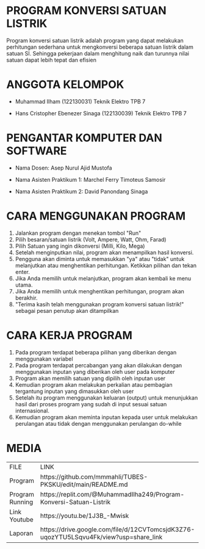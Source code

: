 # PROGRAM KONVERSI SATUAN LISTRIK
Program konversi satuan listrik adalah program yang dapat melakukan perhitungan sederhana untuk mengkonversi beberapa satuan listrik dalam satuan SI. Sehingga pekerjaan dalam menghitung naik dan turunnya nilai satuan dapat lebih tepat dan efisien
# ANGGOTA KELOMPOK
- Muhammad Ilham (122130031) Teknik Elektro TPB 7

- Hans Cristopher Ebenezer Sinaga (122130039) Teknik Elektro TPB 7

# PENGANTAR KOMPUTER DAN SOFTWARE
- Nama Dosen: Asep Nurul Ajid Mustofa

- Nama Asisten Praktikum 1: Marchel Ferry Timoteus Samosir

- Nama Asisten Praktikum 2: David Panondang Sinaga
# CARA MENGGUNAKAN PROGRAM 
1. Jalankan program dengan menekan tombol "Run"
2. Pilih besaran/satuan listrik (Volt, Ampere, Watt, Ohm, Farad)
3. Pilih Satuan yang ingin dikonversi (Milli, Kilo, Mega)
4. Setelah menginputkan nilai, program akan menampilkan hasil konversi.
5. Pengguna akan diminta untuk memasukkan "ya" atau "tidak" untuk melanjutkan    atau menghentikan perhitungan. Ketikkan pilihan dan tekan enter.
6. Jika Anda memilih untuk melanjutkan, program akan kembali ke menu utama.
7. Jika Anda memilih untuk menghentikan perhitungan, program akan berakhir.
8. "Terima kasih telah menggunakan program konversi satuan listrik!" sebagai     pesan penutup akan ditampilkan
# CARA KERJA PROGRAM
1. Pada program terdapat beberapa pilihan yang diberikan dengan menggunakan      variabel
2. Pada program terdapat percabangan yang akan dilakukan dengan menggunakan      inputan yang diberikan oleh user pada komputer
3. Program akan memilih satuan yang dipilih oleh inputan user
4. Kemudian program akan melakukan perkalian atau pembagian tergantung          inputan yang dimasukkan oleh user
5. Setelah itu program menggunakan keluaran (output) untuk menunjukkan hasil    dari proses program yang sudah di input sesuai satuan internasional.
6. Kemudian program akan meminta inputan kepada user untuk melakukan            perulangan atau tidak dengan menggunakan perulangan do-while
# MEDIA
<html>
<head>
	<meta charset="utf-8">
</head>
<body>
 
 <table>
 	<tr>	
		<td> FILE</td>
 		<td> LINK</td>
 		</tr>
 	<tr>
 		<td> Program</td>
 		<td> https://github.com/mmmahli/TUBES-PKSKU/edit/main/README.md</td>
 		</tr>
 	<tr>
 		<td> Program Running</td>
 		<td> https://replit.com/@MuhammadIlha249/Program-Konversi-Satuan-Listrik</td>
		</tr>
 	<tr>
 		<td> Link Youtube</td>
 		<td> https://youtu.be/1J3B_-Mwisk</td>
		</tr>
 	<tr>
 		<td> Laporan</td>
 		<td> https://drive.google.com/file/d/12CVTomcsjdK3Z76-uqozYTU5LSqvu4Fk/view?usp=share_link</td>
 	</tr>
 </table>

</body>
</html>
